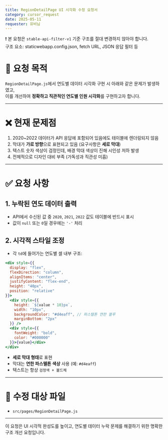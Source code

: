 ```yaml
---
title: RegionDetailPage UI 시각화 수정 요청서
category: cursor_request
date: 2025-05-11
requester: 유비님
---
```


❗ 본 요청은 `stable-api-filter-v1` 기준 구조를 절대 변경하지 않아야 합니다.  
구조 요소: staticwebapp.config.json, fetch URL, JSON 응답 필터 등

# 🧭 요청 목적

`RegionDetailPage.js`에서 연도별 데이터 시각화 구현 시 아래와 같은 문제가 발생하였고,  
이를 개선하여 **정확하고 직관적인 연도별 인원 시각화**를 구현하고자 합니다.

---

# ❌ 현재 문제점

1. 2020~2022 데이터가 API 응답에 포함되어 있음에도 테이블에 렌더링되지 않음
2. 막대가 **가로 방향**으로 표현되고 있음 (요구사항은 **세로 막대**)
3. 텍스트 숫자 색상이 검정인데, 배경 막대 색상이 진해 시인성 저하 발생
4. 전체적으로 디자인 대비 부족 (가독성과 직관성 미흡)

---

# ✅ 요청 사항

## 1. 누락된 연도 데이터 출력

- API에서 수신된 값 중 `2020`, `2021`, `2022` 값도 테이블에 반드시 표시
- 값이 `null` 또는 `0`일 경우에는 `'-'` 처리

## 2. 시각적 스타일 조정

- 각 `td`에 들어가는 연도별 셀 내부 구조:

```jsx
<div style={{
  display: "flex",
  flexDirection: "column",
  alignItems: "center",
  justifyContent: "flex-end",
  height: "40px",
  position: "relative"
}}>
  <div style={{
    height: `${value * 10}px`,
    width: "10px",
    backgroundColor: "#d4eaff", // 파스텔톤 연한 블루
    marginBottom: "2px"
  }} />
  <div style={{
    fontWeight: "bold",
    color: "#000000"
  }}>{value}</div>
</div>
```

- **세로 막대 형태**로 표현
- 막대는 **연한 파스텔톤 색상** 사용 (예: `#d4eaff`)
- 텍스트는 항상 `검정색 + 볼드체`

---

# 📂 수정 대상 파일

- `src/pages/RegionDetailPage.js`

---

이 요청은 UI 시각적 완성도를 높이고, 연도별 데이터 누락 문제를 해결하기 위한 명확한 구조 개선 요청입니다.
